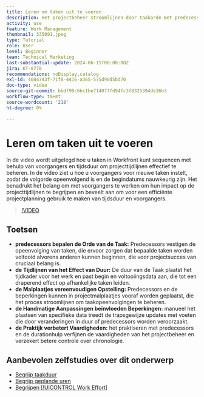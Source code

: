 ```yaml
---
title: Leren om taken uit te voeren
description: Het projectbeheer stroomlijnen door taakorde met predecessors te bepalen, chronologie door duur te plaatsen, opeenvolgingen te vereenvoudigen die malplaatjes gebruiken, handbeperkingen te vermijden, en vaardigheden te verfijnen met praktijk.
activity: use
feature: Work Management
thumbnail: 335091.jpeg
type: Tutorial
role: User
level: Beginner
team: Technical Marketing
last-substantial-update: 2024-06-15T00:00:00Z
jira: KT-8778
recommendations: noDisplay,catalog
exl-id: 4044743f-71f8-4416-a365-575d90d5bd70
doc-type: video
source-git-commit: bbdf99c6bc1be714077fd94fc3f8325394de36b3
workflow-type: tm+mt
source-wordcount: '218'
ht-degree: 0%

---
```


# Leren om taken uit te voeren

In de video wordt uitgelegd hoe u taken in Workfront kunt sequencen met behulp van voorgangers en tijdsduur om projecttijdlijnen effectief te beheren.
In de video ziet u hoe u voorgangers voor nieuwe taken instelt, zodat de volgorde opeenvolgend is en de begindatums nauwkeurig zijn.
&#x200B;Het benadrukt het belang om met voorgangers te werken om hun impact op de projecttijdlijnen te begrijpen en beveelt aan om voor een efficiënte projectplanning gebruik te maken van tijdsduur en voorgangers.


>[!VIDEO](https://video.tv.adobe.com/v/335091/?quality=12&learn=on&enablevpops=1)

## Toetsen

* **predecessors bepalen de Orde van de Taak:** Predecessors vestigen de opeenvolging van taken, die ervoor zorgen dat bepaalde taken worden voltooid alvorens anderen kunnen beginnen, die voor projectsucces van cruciaal belang is. &#x200B;
* **de Tijdlijnen van het Effect van Duur:** De duur van de Taak plaatst het tijdkader voor het werk en past begin en voltooiingsdata aan, die tot een draperend effect op afhankelijke taken leiden. &#x200B;
* **de Malplaatjes vereenvoudigen Opstelling:** Predecessors en de beperkingen kunnen in projectmalplaatjes vooraf worden geplaatst, die het proces stroomlijnen om taakopeenvolgingen te beheren. &#x200B;
* **de Handmatige Aanpassingen beïnvloeden Beperkingen:** manueel het plaatsen van specifieke data treedt de trapsgewijze updates met voeten die door veranderingen in duur of predecessors worden veroorzaakt. &#x200B;
* **de Praktijk verbetert Vaardigheden:** het praktiseren met predecessors en de durationhulp verfijnen de vaardigheden van het projectbeheer en verzekert betere controle over chronologie.

## Aanbevolen zelfstudies over dit onderwerp

* [Begrijp taakduur](/help/manage-work/tasks/understand-task-durations.md)
* [Begrijp geplande uren](/help/manage-work/tasks/understand-planned-hours.md)
* [Begrijpen [!UICONTROL Work Effort]](/help/manage-work/tasks/understand-work-effort.md)
